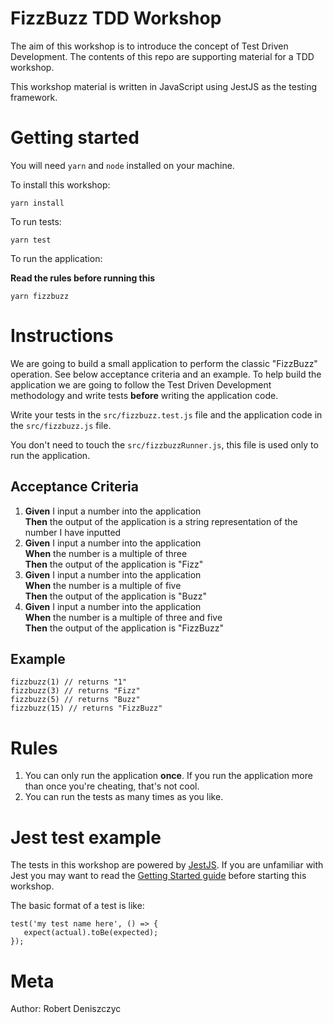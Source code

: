 # FizzBuzz TDD Workshop
The aim of this workshop is to introduce the concept of Test Driven Development. The contents of this repo are supporting material for a TDD workshop.

This workshop material is written in JavaScript using JestJS as the testing framework.

# Getting started
You will need `yarn` and `node` installed on your machine.

To install this workshop:
```
yarn install
```

To run tests:
```
yarn test
```

To run the application:

**Read the rules before running this**
```
yarn fizzbuzz
```

# Instructions
We are going to build a small application to perform the classic "FizzBuzz" operation. See below acceptance criteria and an example. To help build the application we are going to follow the Test Driven Development methodology and write tests **before** writing the application code.

Write your tests in the `src/fizzbuzz.test.js` file and the application code in the `src/fizzbuzz.js` file.

You don't need to touch the `src/fizzbuzzRunner.js`, this file is used only to run the application.

## Acceptance Criteria
1. **Given** I input a number into the application  
**Then** the output of the application is a string representation of the number I have inputted
1. **Given** I input a number into the application  
**When** the number is a multiple of three  
**Then** the output of the application is "Fizz"
1. **Given** I input a number into the application  
**When** the number is a multiple of five  
**Then** the output of the application is "Buzz"
1. **Given** I input a number into the application  
**When** the number is a multiple of three and five  
**Then** the output of the application is "FizzBuzz"

## Example
```
fizzbuzz(1) // returns "1"
fizzbuzz(3) // returns "Fizz"
fizzbuzz(5) // returns "Buzz"
fizzbuzz(15) // returns "FizzBuzz"
```

# Rules
1. You can only run the application **once**. If you run the application more than once you're cheating, that's not cool.
1. You can run the tests as many times as you like.

# Jest test example
The tests in this workshop are powered by [JestJS](https://jestjs.io/en/). If you are unfamiliar with Jest you may want to read the [Getting Started guide](https://jestjs.io/docs/en/getting-started) before starting this workshop.

The basic format of a test is like:
```
test('my test name here', () => {
   expect(actual).toBe(expected);
});
```

# Meta
Author: Robert Deniszczyc
